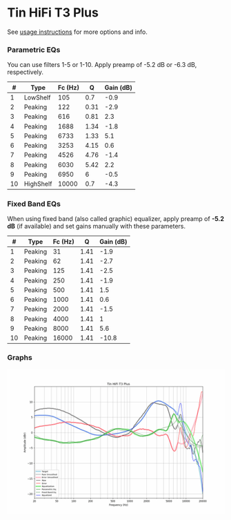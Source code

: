# Tin HiFi T3 Plus
See [usage instructions](https://github.com/jaakkopasanen/AutoEq#usage) for more options and info.

### Parametric EQs
You can use filters 1-5 or 1-10. Apply preamp of -5.2 dB or -6.3 dB, respectively.

|   # | Type      |   Fc (Hz) |    Q |   Gain (dB) |
|-----|-----------|-----------|------|-------------|
|   1 | LowShelf  |       105 | 0.7  |        -0.9 |
|   2 | Peaking   |       122 | 0.31 |        -2.9 |
|   3 | Peaking   |       616 | 0.81 |         2.3 |
|   4 | Peaking   |      1688 | 1.34 |        -1.8 |
|   5 | Peaking   |      6733 | 1.33 |         5.1 |
|   6 | Peaking   |      3253 | 4.15 |         0.6 |
|   7 | Peaking   |      4526 | 4.76 |        -1.4 |
|   8 | Peaking   |      6030 | 5.42 |         2.2 |
|   9 | Peaking   |      6950 | 6    |        -0.5 |
|  10 | HighShelf |     10000 | 0.7  |        -4.3 |

### Fixed Band EQs
When using fixed band (also called graphic) equalizer, apply preamp of **-5.2 dB** (if available) and set gains manually with these parameters.

|   # | Type    |   Fc (Hz) |    Q |   Gain (dB) |
|-----|---------|-----------|------|-------------|
|   1 | Peaking |        31 | 1.41 |        -1.9 |
|   2 | Peaking |        62 | 1.41 |        -2.7 |
|   3 | Peaking |       125 | 1.41 |        -2.5 |
|   4 | Peaking |       250 | 1.41 |        -1.9 |
|   5 | Peaking |       500 | 1.41 |         1.5 |
|   6 | Peaking |      1000 | 1.41 |         0.6 |
|   7 | Peaking |      2000 | 1.41 |        -1.5 |
|   8 | Peaking |      4000 | 1.41 |         1   |
|   9 | Peaking |      8000 | 1.41 |         5.6 |
|  10 | Peaking |     16000 | 1.41 |       -10.8 |

### Graphs
![](./Tin%20HiFi%20T3%20Plus.png)
